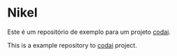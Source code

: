 # Nikel

Este é um repositório de exemplo para um projeto [codai](https://plataforma.growdev.com.br/curso/codai).

This is a example repository to [codai](https://plataforma.growdev.com.br/curso/codai) project.
